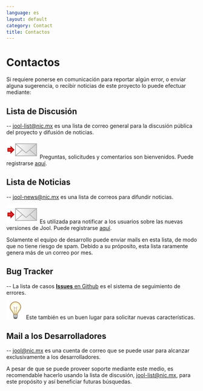 ```yaml
---
language: es
layout: default
category: Contact
title: Contactos
---
```


# Contactos

Si requiere ponerse en comunicación para reportar algún error, o enviar alguna sugerencia, o recibir noticias de este proyecto lo puede efectuar mediante:

## Lista de Discusión

-- jool-list@nic.mx es una lista de correo general para la discusión pública del proyecto y difusión de noticias. 
  
![Mail](../images/email.svg) Preguntas, solicitudes y comentarios son bienvenidos. Puede registrarse [aquí](https://mail-lists.nic.mx/listas/listinfo/jool-list).

## Lista de Noticias
	
-- jool-news@nic.mx es una lista de correos para difundir noticias.

![Mail](../images/email.svg) Es utilizada para notificar a los usuarios sobre las nuevas versiones de Jool. Puede registrarse [aquí](https://mail-lists.nic.mx/listas/listinfo/jool-news).

Solamente el equipo de desarrollo puede enviar mails en esta lista, de modo que no tiene riesgo de spam. Debido a su próposito, esta lista raramente genera más de un correo por mes.

## Bug Tracker
  
-- La lista de casos [ **Issues** en Github](https://github.com/NICMx/NAT64/issues) es el sistema de seguimiento de errores.

![Note](../images/bulb.svg) Este también es un buen lugar para solicitar nuevas características.

## Mail a los Desarrolladores

-- [jool@nic.mx](mailto:jool@nic.mx) es una cuenta de correo que se puede usar para alcanzar exclusivamente a los desarrolladores.

A pesar de que se puede proveer soporte mediante este medio, es recomendable hacerlo usando la lista de discusión, jool-list@nic.mx, para este propósito y así beneficiar futuras búsquedas.

